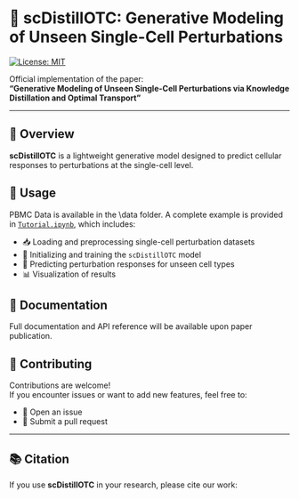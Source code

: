 # 🧬 scDistillOTC: Generative Modeling of Unseen Single-Cell Perturbations

[![License: MIT](https://img.shields.io/badge/License-MIT-blue.svg)](LICENSE)

Official implementation of the paper:  
**“Generative Modeling of Unseen Single-Cell Perturbations via Knowledge Distillation and Optimal Transport”**

---

## 🚀 Overview

**scDistillOTC** is a lightweight generative model designed to predict cellular responses to perturbations at the single-cell level.  


## 📂 Usage

PBMC Data is available in the \data folder. A complete example is provided in [`Tutorial.ipynb`](Tutorial.ipynb), which includes:

- 📥 Loading and preprocessing single-cell perturbation datasets  
- 🧠 Initializing and training the `scDistillOTC` model  
- 🔮 Predicting perturbation responses for unseen cell types  
- 📊 Visualization of results


## 📄 Documentation

Full documentation and API reference will be available upon paper publication.  



## 🤝 Contributing

Contributions are welcome!  
If you encounter issues or want to add new features, feel free to:

- 📌 Open an issue  
- 🔧 Submit a pull request

---

## 📚 Citation

If you use **scDistillOTC** in your research, please cite our work:

